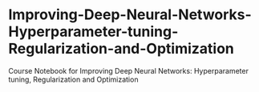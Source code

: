 # Improving-Deep-Neural-Networks-Hyperparameter-tuning-Regularization-and-Optimization
Course Notebook for Improving Deep Neural Networks: Hyperparameter tuning, Regularization and Optimization
